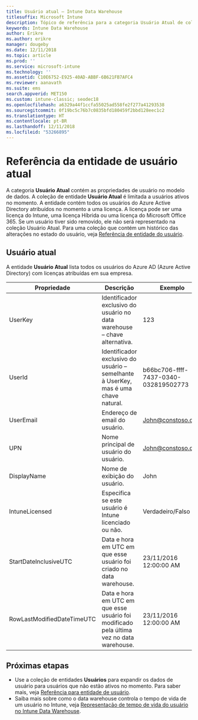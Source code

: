 ```yaml
---
title: Usuário atual – Intune Data Warehouse
titlesuffix: Microsoft Intune
description: Tópico de referência para a categoria Usuário Atual de coleções de entidade na API do Intune Data Warehouse.
keywords: Intune Data Warehouse
author: Erikre
ms.author: erikre
manager: dougeby
ms.date: 12/11/2018
ms.topic: article
ms.prod: ''
ms.service: microsoft-intune
ms.technology: ''
ms.assetid: C10E6752-E925-40AD-ABBF-6B621FB7AFC4
ms.reviewer: aanavath
ms.suite: ems
search.appverid: MET150
ms.custom: intune-classic; seodec18
ms.openlocfilehash: a6329a44f1ccfa55025ad558fe2f277a41293538
ms.sourcegitcommit: 0f19bc5c76b7c0835bfd180459f2bbd128eec1c2
ms.translationtype: HT
ms.contentlocale: pt-BR
ms.lasthandoff: 12/11/2018
ms.locfileid: "53266895"
---
```

# <a name="reference-for-current-user-entity"></a>Referência da entidade de usuário atual

A categoria **Usuário Atual** contém as propriedades de usuário no modelo de dados. A coleção de entidade **Usuário Atual** é limitada a usuários ativos no momento. A entidade contém todos os usuários do Azure Active Directory atribuídos no momento a uma licença. A licença pode ser uma licença do Intune, uma licença Híbrida ou uma licença do Microsoft Office 365. Se um usuário tiver sido removido, ele não será representado na coleção Usuário Atual. Para uma coleção que contém um histórico das alterações no estado do usuário, veja [Referência de entidade do usuário](reports-ref-user.md).


## <a name="current-user"></a>Usuário atual

A entidade **Usuário Atual** lista todos os usuários do Azure AD (Azure Active Directory) com licenças atribuídas em sua empresa.

| Propriedade  | Descrição | Exemplo |
|---------|------------|--------|
| UserKey |Identificador exclusivo do usuário no data warehouse – chave alternativa. |123 |
| UserId |Identificador exclusivo do usuário – semelhante à UserKey, mas é uma chave natural. |b66bc706-ffff-7437-0340-032819502773 |
| UserEmail |Endereço de email do usuário. |John@constoso.com |
| UPN | Nome principal de usuário do usuário. | John@constoso.com |
| DisplayName |Nome de exibição do usuário. |John |
| IntuneLicensed |Especifica se este usuário é Intune licenciado ou não. |Verdadeiro/Falso |
| StartDateInclusiveUTC |Data e hora em UTC em que esse usuário foi criado no data warehouse. |23/11/2016 12:00:00 AM |
| RowLastModifiedDateTimeUTC |Data e hora em UTC em que esse usuário foi modificado pela última vez no data warehouse. |23/11/2016 12:00:00 AM |

## <a name="next-steps"></a>Próximas etapas
 - Use a coleção de entidades **Usuários** para expandir os dados de usuário para usuários que não estão ativos no momento. Para saber mais, veja [Referência para entidade de usuário](reports-ref-user.md).
 - Saiba mais sobre como o data warehouse controla o tempo de vida de um usuário no Intune, veja [Representação de tempo de vida do usuário no Intune Data Warehouse](reports-ref-user-timeline.md).
